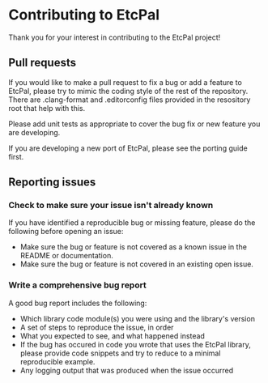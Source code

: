 # Contributing to EtcPal

Thank you for your interest in contributing to the EtcPal project!

## Pull requests

If you would like to make a pull request to fix a bug or add a feature to
EtcPal, please try to mimic the coding style of the rest of the repository.
There are .clang-format and .editorconfig files provided in the resository
root that help with this.

Please add unit tests as appropriate to cover the bug fix or new feature you
are developing.

If you are developing a new port of EtcPal, please see the porting guide first.

## Reporting issues

### Check to make sure your issue isn't already known

If you have identified a reproducible bug or missing feature, please do the
following before opening an issue:

* Make sure the bug or feature is not covered as a known issue in the README or
  documentation.
* Make sure the bug or feature is not covered in an existing open issue.

### Write a comprehensive bug report

A good bug report includes the following:

* Which library code module(s) you were using and the library's version
* A set of steps to reproduce the issue, in order
* What you expected to see, and what happened instead
* If the bug has occured in code you wrote that uses the EtcPal library, please
  provide code snippets and try to reduce to a minimal reproducible example.
* Any logging output that was produced when the issue occurred
